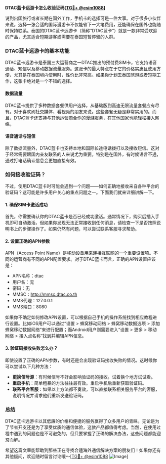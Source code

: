 **DTAC蓝卡远游卡怎么收验证码[[TG💪+ @esim1088](https://t.me/s/esim1088)]**

说到出国旅行或者长期在国外工作，手机卡的选择可是一件大事。对于很多小伙伴来说，选择一张合适的国际漫游卡不仅能省下一大笔费用，还能确保在国外也能随时保持联系。泰国的DTAC蓝卡远游卡（简称“DTAC蓝卡”）就是一款非常受欢迎的产品，尤其适合短期游客或需要在泰国短暂停留的人群。

### DTAC蓝卡远游卡的基本功能

DTAC蓝卡远游卡是泰国三大运营商之一DTAC推出的预付费SIM卡，它支持语音通话、短信以及移动数据流量服务。这张卡的最大特点在于它的价格实惠且使用方便，尤其是在泰国境内使用时，性价比非常高。如果你计划去泰国旅游或者短期工作，这张卡绝对是一个不错的选择。

#### 数据流量
DTAC蓝卡提供了多种数据套餐供用户选择，从基础版到高速无限流量套餐应有尽有。对于喜欢刷社交媒体、看视频的朋友来说，这些套餐无疑是非常实用的。而且，DTAC蓝卡还支持与其他运营商合作的漫游服务，在其他国家也能轻松接入网络。

#### 语音通话与短信
除了数据流量外，DTAC蓝卡也支持本地和国际长途电话拨打以及接收短信。这对于经常需要跟国内亲友联系的人来说尤为重要。特别是在国外，有时候语言不通，通过打电话确认信息会更加直接有效。

### 如何接收验证码？

不过，使用DTAC蓝卡时可能会遇到一个问题——如何正确地接收来自各种平台的验证码？这可能是许多用户关心的重点问题之一。下面我们就来详细讲解一下。

#### 1. 确保SIM卡激活成功
首先，你需要确认你的DTAC蓝卡是否已经成功激活。通常情况下，购买后插入手机即可自动激活。但如果你发现无法正常接收到任何消息，请检查一下是否按照说明书上的步骤操作了。如果仍然有问题，可以尝试联系客服寻求帮助。

#### 2. 设置正确的APN参数
APN（Access Point Name）是移动设备用来连接互联网的一个重要设置项。不同的运营商有不同的APN配置要求。对于DTAC蓝卡而言，正确的APN设置应该是：
- APN名称：dtac
- 用户名：无
- 密码：无
- MMSC：http://mmsc.dtac.co.th
- MMS代理：127.0.0.1
- MMS端口：8080

如果你不确定如何修改APN设置，可以根据自己手机的操作系统找到相应教程进行设置。比如iOS用户可以通过“设置 > 蜂窝移动网络 > 蜂窝移动数据选项 > 添加蜂窝移动数据网络”来进行配置；而Android用户则需要进入“设置 > 更多 > 移动网络 > 接入点名称”找到并编辑APN信息。

#### 3. 验证码接收失败怎么办？
即使设置了正确的APN参数，有时还是会出现验证码接收失败的情况。这时候你可以尝试以下几种方法：

- **更换信号源**：有时候信号不好会影响验证码的接收。试着换个地方试试看。
- **重启手机**：简单粗暴的方法往往最有效。重启手机后重新获取验证码。
- **联系平台客服**：如果以上方法都不奏效，可以直接联系相关服务平台的客服，说明情况并请求他们重新发送验证码。

### 总结

DTAC蓝卡远游卡以其低廉的价格和便捷的服务赢得了众多用户的青睐。无论是为了节省开支还是为了享受优质的通信体验，这款产品都值得考虑。当然，在使用过程中遇到的问题也是不可避免的，但只要掌握了正确的解决办法，这些问题都能迎刃而解。

希望这篇文章能帮助到那些正在寻找合适海外通信解决方案的朋友们！如果你还有其他疑问，欢迎随时留言讨论哦～[[TG💪+ @esim1088](https://t.me/s/esim1088) ![Image](https://i.postimg.cc/4NQfJmqS/Snipaste-2025-05-13-00-14-12.png)]